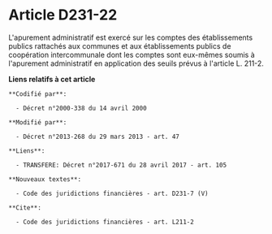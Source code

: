 # Article D231-22

L'apurement administratif est exercé sur les comptes des établissements publics rattachés aux communes et aux établissements
publics de coopération intercommunale dont les comptes sont eux-mêmes soumis à l'apurement administratif en application des
seuils prévus à l'article L. 211-2.

**Liens relatifs à cet article**

	**Codifié par**:

	  - Décret n°2000-338 du 14 avril 2000

	**Modifié par**:

	  - Décret n°2013-268 du 29 mars 2013 - art. 47

	**Liens**:

	  - TRANSFERE: Décret n°2017-671 du 28 avril 2017 - art. 105

	**Nouveaux textes**:

	  - Code des juridictions financières - art. D231-7 (V)

	**Cite**:

	  - Code des juridictions financières - art. L211-2
